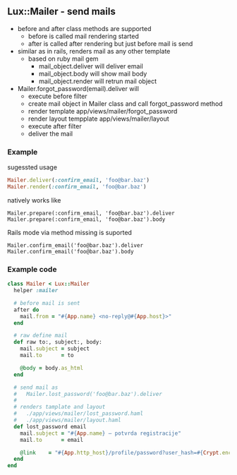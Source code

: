 ## Lux::Mailer - send mails

* before and after class methods are supported
  * before is called mail rendering started
  * after is called after rendering but just before mail is send
* similar as in rails, renders mail as any other template
  * based on ruby mail gem
    * mail_object.deliver will deliver email
    * mail_object.body will show mail body
    * mail_object.render will retrun mail object
* Mailer.forgot_password(email).deliver will
  * execute before filter
  * create mail object in Mailer class and call forgot_password method
  * render template app/views/mailer/forgot_password
  * render layout tempplate app/views/mailer/layout
  * execute after filter
  * deliver the mail

### Example

sugessted usage

```ruby
Mailer.deliver(:confirm_email, 'foo@bar.baz')
Mailer.render(:confirm_email, 'foo@bar.baz')
```

natively works like

```
Mailer.prepare(:confirm_email, 'foo@bar.baz').deliver
Mailer.prepare(:confirm_email, 'foo@bar.baz').body
```

Rails mode via method missing is suported

```
Mailer.confirm_email('foo@bar.baz').deliver
Mailer.confirm_email('foo@bar.baz').body
```

### Example code

```ruby
class Mailer < Lux::Mailer
  helper :mailer

  # before mail is sent
  after do
    mail.from = "#{App.name} <no-reply@#{App.host}>"
  end

  # raw define mail
  def raw to:, subject:, body:
    mail.subject = subject
    mail.to      = to

    @body = body.as_html
  end

  # send mail as
  #   Mailer.lost_password('foo@bar.baz').deliver
  #
  # renders tamplate and layout
  #   ./app/views/mailer/lost_password.haml
  #   ./app/views/mailer/layout.haml
  def lost_password email
    mail.subject = "#{App.name} – potvrda registracije"
    mail.to      = email

    @link    = "#{App.http_host}/profile/password?user_hash=#{Crypt.encrypt(email)}"
  end
end
```